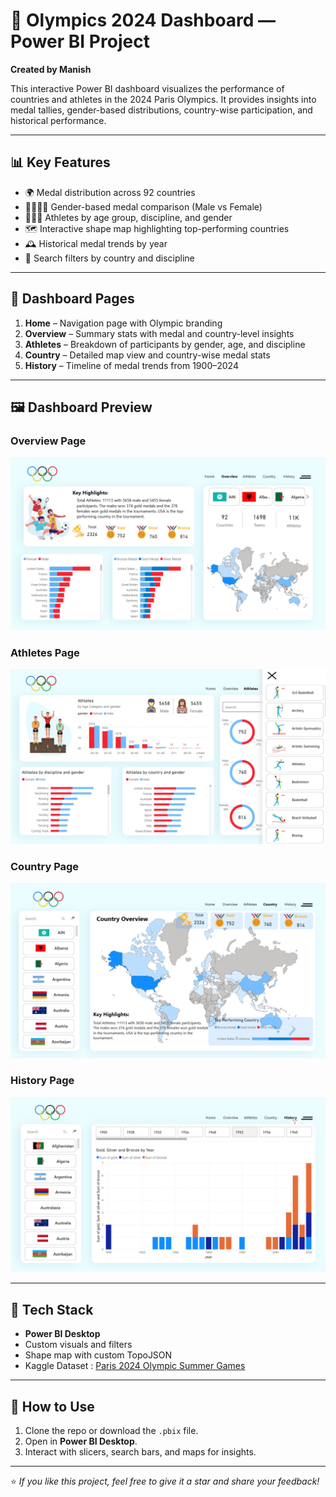 # 🏅 Olympics 2024 Dashboard — Power BI Project

**Created by Manish**

This interactive Power BI dashboard visualizes the performance of countries and athletes in the 2024 Paris Olympics. It provides insights into medal tallies, gender-based distributions, country-wise participation, and historical performance.

---

## 📊 Key Features

- 🌍 Medal distribution across 92 countries
- 👨‍🦰👩‍🦰 Gender-based medal comparison (Male vs Female)
- 🧑‍🤝‍🧑 Athletes by age group, discipline, and gender
- 🗺️ Interactive shape map highlighting top-performing countries
- 🕰️ Historical medal trends by year
- 🔎 Search filters by country and discipline

---

## 📌 Dashboard Pages

1. **Home** – Navigation page with Olympic branding
2. **Overview** – Summary stats with medal and country-level insights
3. **Athletes** – Breakdown of participants by gender, age, and discipline
4. **Country** – Detailed map view and country-wise medal stats
5. **History** – Timeline of medal trends from 1900–2024

---

## 🖼️ Dashboard Preview

### Overview Page  
![Overview](screenshots/overview.png)

### Athletes Page  
![Athletes](screenshots/athletes.png)

### Country Page  
![Country](screenshots/country.png)

### History Page  
![History](screenshots/history.png)

---

## 🚀 Tech Stack

- **Power BI Desktop**
- Custom visuals and filters
- Shape map with custom TopoJSON
- Kaggle Dataset : [Paris 2024 Olympic Summer Games](https://www.kaggle.com/datasets/piterfm/paris-2024-olympic-summer-games)
---

## 📂 How to Use

1. Clone the repo or download the `.pbix` file.
2. Open in **Power BI Desktop**.
3. Interact with slicers, search bars, and maps for insights.

---

⭐ *If you like this project, feel free to give it a star and share your feedback!*
